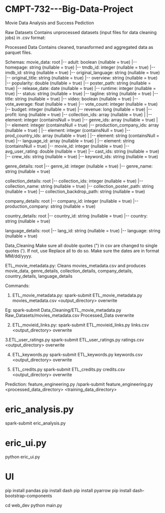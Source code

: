 # CMPT-732---Big-Data-Project
Movie Data Analysis and Success Pediction

Raw Datasets
Contains unprocessed datasets (input files for data cleaning jobs) in .csv format:

Processed Data
Contains cleaned, tranasformed and aggregated data as parquet files.

Schemas: 
movie_data:
root
 |-- adult: boolean (nullable = true)
 |-- homepage: string (nullable = true)
 |-- tmdb_id: integer (nullable = true)
 |-- imdb_id: string (nullable = true)
 |-- original_language: string (nullable = true)
 |-- original_title: string (nullable = true)
 |-- overview: string (nullable = true)
 |-- popularity: double (nullable = true)
 |-- poster_path: string (nullable = true)
 |-- release_date: date (nullable = true)
 |-- runtime: integer (nullable = true)
 |-- status: string (nullable = true)
 |-- tagline: string (nullable = true)
 |-- title: string (nullable = true)
 |-- video: boolean (nullable = true)
 |-- vote_average: float (nullable = true)
 |-- vote_count: integer (nullable = true)
 |-- budget: integer (nullable = true)
 |-- revenue: long (nullable = true)
 |-- profit: long (nullable = true)
 |-- collection_ids: array (nullable = true)
 |    |-- element: integer (containsNull = true)
 |-- genre_ids: array (nullable = true)
 |    |-- element: integer (containsNull = true)
 |-- production_company_ids: array (nullable = true)
 |    |-- element: integer (containsNull = true)
 |-- prod_country_ids: array (nullable = true)
 |    |-- element: string (containsNull = true)
 |-- language_id: array (nullable = true)
 |    |-- element: string (containsNull = true)
 |-- movie_id: integer (nullable = true)
 |-- avg_user_rating: double (nullable = true)
 |-- cast_ids: string (nullable = true)
 |-- crew_ids: string (nullable = true)
 |-- keyword_ids: string (nullable = true)

genre_details:
root
 |-- genre_id: integer (nullable = true)
 |-- genre_name: string (nullable = true)

collection_details:
root
 |-- collection_ids: integer (nullable = true)
 |-- collection_name: string (nullable = true)
 |-- collection_poster_path: string (nullable = true)
 |-- collection_backdrop_path: string (nullable = true)

company_details:
root
 |-- company_id: integer (nullable = true)
 |-- production_company: string (nullable = true)

country_details:
root
 |-- country_id: string (nullable = true)
 |-- country: string (nullable = true)


language_details:
root
 |-- lang_id: string (nullable = true)
 |-- language: string (nullable = true)


Data_Cleaning
Make sure all double quotes (") in csv are changed to single quotes ('). If not, use Replace all to do so.
Make sure the dates are in format MM/dd/yyyy.


ETL_movie_metadata.py:
Cleans movies_metadata.csv and produces movie_data, genre_details, collection_details, company_details, country_details, language_details


Commands: 
1. ETL_movie_metadata.py:
spark-submit ETL_movie_metadata.py movies_metadata.csv <output_directory> overwrite 

Eg: spark-submit Data_Cleaning/ETL_movie_metadata.py Raw_Datasets/movies_metadata.csv Processed_Data overwrite

2. ETL_movieid_links.py:
spark-submit ETL_movieid_links.py links.csv <output_directory> overwrite 

3.ETL_user_ratings.py
spark-submit ETL_user_ratings.py ratings.csv <output_directory> overwrite

4. ETL_keywords.py
spark-submit ETL_keywords.py keywords.csv <output_directory> overwrite 

5. ETL_credits.py
spark-submit ETL_credits.py credits.csv <output_directory> overwrite

Prediction:
feature_engineering.py
/spark-submit feature_engineering.py <processed_data_directory> <training_data_directory>


# eric_analysis.py
spark-submit eric_analysis.py

# eric_ui.py
python eric_ui.py

# UI
pip install pandas
pip install dash
pip install pyarrow
pip install dash-bootstrap-components

cd web_dev
python main.py